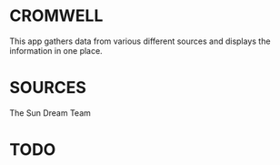 CROMWELL
========
This app gathers data from various different sources and displays the 
information in one place.


SOURCES
=======
The Sun Dream Team

TODO
====
